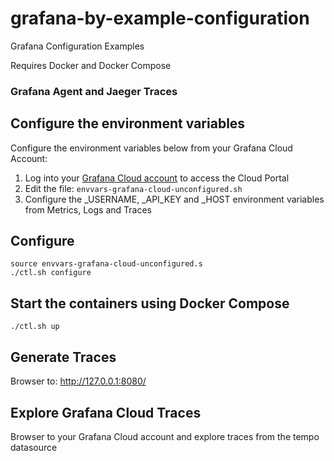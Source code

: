 # grafana-by-example-configuration
Grafana Configuration Examples

Requires Docker and Docker Compose

### Grafana Agent and Jaeger Traces

## Configure the environment variables

Configure the environment variables below from your Grafana Cloud Account:

1. Log into your [Grafana Cloud account](https://grafana.com/auth/sign-in) to access the Cloud Portal
2. Edit the file: ```envvars-grafana-cloud-unconfigured.sh```
3. Configure the _USERNAME, _API_KEY and _HOST environment variables from Metrics, Logs and Traces

## Configure
```
source envvars-grafana-cloud-unconfigured.s
./ctl.sh configure
```
## Start the containers using Docker Compose
```
./ctl.sh up
```

## Generate Traces
Browser to: http://127.0.0.1:8080/

## Explore Grafana Cloud Traces
Browser to your Grafana Cloud account and explore traces from the tempo datasource

